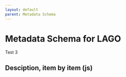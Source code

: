```yaml
---
layout: default
parent: Metadata Schema
---
```


# Metadata Schema for LAGO

Test 3

## Desciption, item by item (js) 

<script src="https://code.jquery.com/jquery-3.2.1.min.js"></script>
<script>
$().ready(function(){
   $.getJSON( "schema/lagoSchema.jsonld", function( data ) {
         console.log(data);
         $("#text").html(data);
      });
    });
</script>
 
<div id="text"></div>
